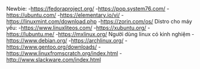 Newbie:	
-https://fedoraproject.org/
-https://pop.system76.com/
-https://ubuntu.com/
-https://elementary.io/vi/
-https://linuxmint.com/download.php
-https://zorin.com/os/
Distro cho máy yếu:
-https://www.linuxliteos.com/
-https://xubuntu.org/
-https://lubuntu.me/
-https://mxlinux.org/
Người dùng linux có kinh nghiệm
-https://www.debian.org/
-https://archlinux.org/
-https://www.gentoo.org/downloads/
-https://www.linuxfromscratch.org/index.html
-http://www.slackware.com/index.html

